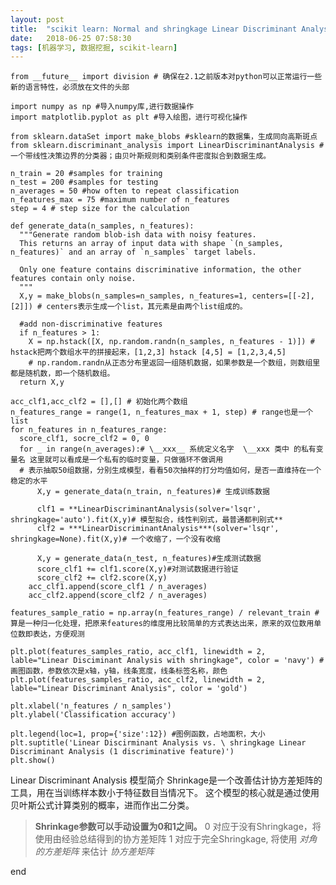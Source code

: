 ```yaml
---
layout: post
title:  "scikit learn: Normal and shringkage Linear Discriminant Analysis for classification"
date:   2018-06-25 07:58:30
tags: [机器学习, 数据挖掘, scikit-learn]
---
```


    from __future__ import division # 确保在2.1之前版本对python可以正常运行一些新的语言特性，必须放在文件的头部

    import numpy as np #导入numpy库,进行数据操作
    import matplotlib.pyplot as plt #导入绘图，进行可视化操作

    from sklearn.dataSet import make_blobs #sklearn的数据集，生成同向高斯斑点
    from sklearn.discriminant_analysis import LinearDiscriminantAnalysis #一个带线性决策边界的分类器；由贝叶斯规则和类别条件密度拟合到数据生成。

    n_train = 20 #samples for training
    n_test = 200 #samples for testing
    n_averages = 50 #how often to repeat classification
    n_features_max = 75 #maximum number of n_features
    step = 4 # step size for the calculation

    def generate_data(n_samples, n_features):
      """Generate random blob-ish data with noisy features.
      This returns an array of input data with shape `(n_samples, n_features)` and an array of `n_samples` target labels.

      Only one feature contains discriminative information, the other features contain only noise.
      """
      X,y = make_blobs(n_samples=n_samples, n_features=1, centers=[[-2], [2]]) # centers表示生成一个list，其元素是由两个list组成的。

      #add non-discriminative features
      if n_features > 1:
        X = np.hstack([X, np.random.randn(n_samples, n_features - 1)]) # hstack把两个数组水平的拼接起来，[1,2,3] hstack [4,5] = [1,2,3,4,5]
        # np.random.randn从正态分布里返回一组随机数据，如果参数是一个数组，则数组里都是随机数，即一个随机数组。
      return X,y

    acc_clf1,acc_clf2 = [],[] # 初始化两个数组
    n_features_range = range(1, n_features_max + 1, step) # range也是一个list
    for n_features in n_features_range:
      score_clf1, socre_clf2 = 0, 0
      for _ in range(n_averages):# \__xxx__ 系统定义名字  \__xxx 类中 的私有变量名 这里就可以看成是一个私有的临时变量，只做循环不做调用
      # 表示抽取50组数据，分别生成模型，看看50次抽样的打分均值如何，是否一直维持在一个稳定的水平
          X,y = generate_data(n_train, n_features)# 生成训练数据

          clf1 = **LinearDiscriminantAnalysis(solver='lsqr', shringkage='auto').fit(X,y)# 模型拟合，线性判别式，最普通都判别式**
          clf2 = ***LinearDiscriminantAnalysis***(solver='lsqr', shringkage=None).fit(X,y)# 一个收缩了，一个没有收缩

          X,y = generate_data(n_test, n_features)#生成测试数据
          score_clf1 += clf1.score(X,y)#对测试数据进行验证
          score_clf2 += clf2.score(X,y)
        acc_clf1.append(score_clf1 / n_averages)
        acc_clf2.append(score_clf2 / n_averages)

    features_sample_ratio = np.array(n_features_range) / relevant_train # 算是一种归一化处理，把原来features的维度用比较简单的方式表达出来，原来的双位数用单位数即表达，方便观测

    plt.plot(features_samples_ratio, acc_clf1, linewidth = 2, lable="Linear Disciminant Analysis with shringkage", color = 'navy') # 画图函数，参数依次是x轴，y轴，线条宽度，线条标签名称，颜色
    plt.plot(features_samples_ratio, acc_clf2, linewidth = 2, lable="Linear Discriminant Analysis", color = 'gold')

    plt.xlabel('n_features / n_samples')
    plt.ylabel('Classification accuracy')

    plt.legend(loc=1, prop={'size':12}) #图例函数，占地面积，大小
    plt.suptitle('Linear Discirminant Analysis vs. \ shringkage Linear Discriminant Analysis (1 discriminative feature)')
    plt.show()


Linear Discriminant Analysis
模型简介
Shrinkage是一个改善估计协方差矩阵的工具，用在当训练样本数小于特征数目当情况下。
这个模型的核心就是通过使用贝叶斯公式计算类别的概率，进而作出二分类。
> **Shrinkage参数可以手动设置为0和1之间。**
>  0 对应于没有Shringkage，将使用由经验总结得到的协方差矩阵
>  1 对应于完全Shringkage, 将使用 *对角的方差矩阵* 来估计 *协方差矩阵*    













































end
